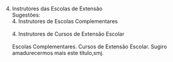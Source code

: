 ﻿4. Instrutores das Escolas de Extensão<BR>                Sugestões:<BR>4. Instrutores de Escolas Complementares<BR><BR>4. Instrutores de Cursos de Extensão Escolar<BR><BR>Escolas Complementares. Cursos de Extensão Escolar. Sugiro amadurecermos mais este título,smj.